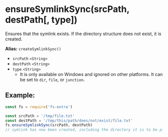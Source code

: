 # ensureSymlinkSync(srcPath, destPath[, type])

Ensures that the symlink exists. If the directory structure does not exist, it is created.

**Alias:** `createSymlinkSync()`

- `srcPath` `<String>`
- `destPath` `<String>`
- `type` `<String>`
	- It is only available on Windows and ignored on other platforms. It can be set to `dir`, `file`, or `junction`.

## Example:

```js
const fs = require('fs-extra')

const srcPath = '/tmp/file.txt'
const destPath = '/tmp/this/path/does/not/exist/file.txt'
fs.ensureSymlinkSync(srcPath, destPath)
// symlink has now been created, including the directory it is to be placed in
```
